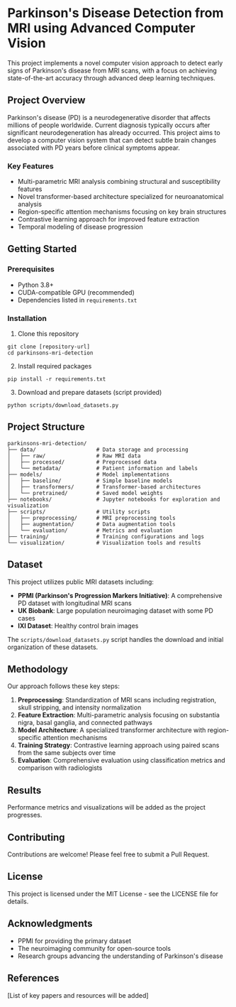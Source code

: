 # Parkinson's Disease Detection from MRI using Advanced Computer Vision

This project implements a novel computer vision approach to detect early signs of Parkinson's disease from MRI scans, with a focus on achieving state-of-the-art accuracy through advanced deep learning techniques.

## Project Overview

Parkinson's disease (PD) is a neurodegenerative disorder that affects millions of people worldwide. Current diagnosis typically occurs after significant neurodegeneration has already occurred. This project aims to develop a computer vision system that can detect subtle brain changes associated with PD years before clinical symptoms appear.

### Key Features

- Multi-parametric MRI analysis combining structural and susceptibility features
- Novel transformer-based architecture specialized for neuroanatomical analysis
- Region-specific attention mechanisms focusing on key brain structures
- Contrastive learning approach for improved feature extraction
- Temporal modeling of disease progression

## Getting Started

### Prerequisites

- Python 3.8+
- CUDA-compatible GPU (recommended)
- Dependencies listed in `requirements.txt`

### Installation

1. Clone this repository
```
git clone [repository-url]
cd parkinsons-mri-detection
```

2. Install required packages
```
pip install -r requirements.txt
```

3. Download and prepare datasets (script provided)
```
python scripts/download_datasets.py
```

## Project Structure

```
parkinsons-mri-detection/
├── data/                   # Data storage and processing
│   ├── raw/                # Raw MRI data
│   ├── processed/          # Preprocessed data
│   └── metadata/           # Patient information and labels
├── models/                 # Model implementations
│   ├── baseline/           # Simple baseline models
│   ├── transformers/       # Transformer-based architectures
│   └── pretrained/         # Saved model weights
├── notebooks/              # Jupyter notebooks for exploration and visualization
├── scripts/                # Utility scripts
│   ├── preprocessing/      # MRI preprocessing tools
│   ├── augmentation/       # Data augmentation tools
│   └── evaluation/         # Metrics and evaluation
├── training/               # Training configurations and logs
└── visualization/          # Visualization tools and results
```

## Dataset

This project utilizes public MRI datasets including:

- **PPMI (Parkinson's Progression Markers Initiative)**: A comprehensive PD dataset with longitudinal MRI scans
- **UK Biobank**: Large population neuroimaging dataset with some PD cases
- **IXI Dataset**: Healthy control brain images

The `scripts/download_datasets.py` script handles the download and initial organization of these datasets.

## Methodology

Our approach follows these key steps:

1. **Preprocessing**: Standardization of MRI scans including registration, skull stripping, and intensity normalization
2. **Feature Extraction**: Multi-parametric analysis focusing on substantia nigra, basal ganglia, and connected pathways
3. **Model Architecture**: A specialized transformer architecture with region-specific attention mechanisms
4. **Training Strategy**: Contrastive learning approach using paired scans from the same subjects over time
5. **Evaluation**: Comprehensive evaluation using classification metrics and comparison with radiologists

## Results

Performance metrics and visualizations will be added as the project progresses.

## Contributing

Contributions are welcome! Please feel free to submit a Pull Request.

## License

This project is licensed under the MIT License - see the LICENSE file for details.

## Acknowledgments

- PPMI for providing the primary dataset
- The neuroimaging community for open-source tools
- Research groups advancing the understanding of Parkinson's disease

## References

[List of key papers and resources will be added] 